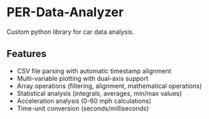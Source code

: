 # PER-Data-Analyzer

Custom python library for car data analysis.

## Features
- CSV file parsing with automatic timestamp alignment
- Multi-variable plotting with dual-axis support
- Array operations (filtering, alignment, mathematical operations)
- Statistical analysis (integrals, averages, min/max values)
- Acceleration analysis (0-60 mph calculations)
- Time-unit conversion (seconds/milliseconds)